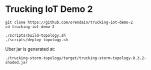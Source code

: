 # Trucking IoT Demo 2


```
git clone https://github.com/orendain/trucking-iot-demo-2
cd trucking-iot-demo-2

./scripts/build-topology.sh
./scripts/deploy-topology.sh
```

Uber jar is generated at:
```
./trucking-storm-topology/target/trucking-storm-topology-0.3.2-shaded.jar
```
